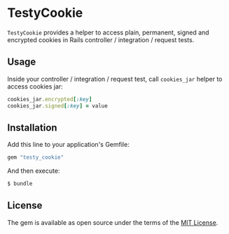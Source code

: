 # TestyCookie

`TestyCookie` provides a helper to access plain, permanent, signed and encrypted cookies in Rails controller / integration / request tests.

## Usage

Inside your controller / integration / request test, call `cookies_jar` helper to access cookies jar:

```ruby
cookies_jar.encrypted[:key]
cookies_jar.signed[:key] = value
```

## Installation

Add this line to your application's Gemfile:

```ruby
gem "testy_cookie"
```

And then execute:

```bash
$ bundle
```

## License

The gem is available as open source under the terms of the [MIT License](https://opensource.org/licenses/MIT).

